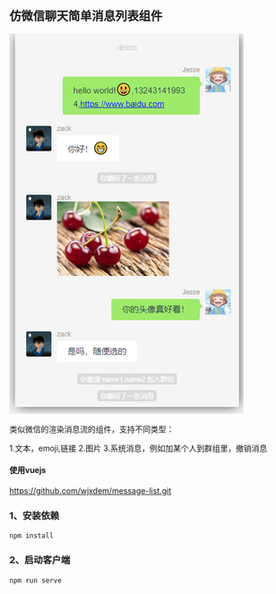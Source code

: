 ## 仿微信聊天简单消息列表组件

![demo运行图](https://github.com/wjxdem/message-list/blob/master/mesagelist.png)


类似微信的渲染消息流的组件，支持不同类型：

1.文本，emoji,链接
2.图片 
3.系统消息，例如加某个人到群组里，撤销消息 

#### 使用vuejs

https://github.com/wjxdem/message-list.git

### 1、安装依赖
```
npm install
```

### 2、启动客户端
```
npm run serve
```
